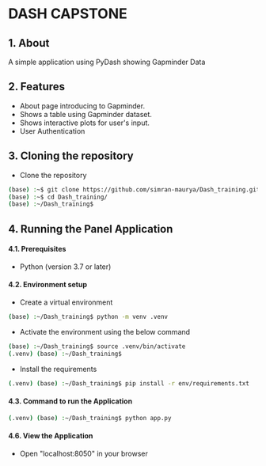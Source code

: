 # DASH CAPSTONE

## 1. About

A simple application using PyDash showing Gapminder Data

## 2. Features

- About page introducing to Gapminder.
- Shows a table using Gapminder dataset.
- Shows interactive plots for user's input.
- User Authentication

## 3. Cloning the repository

- Clone the repository

```bash
(base) :~$ git clone https://github.com/simran-maurya/Dash_training.git
(base) :~$ cd Dash_training/
(base) :~/Dash_training$
```

## 4. Running the Panel Application

#### 4.1. Prerequisites

- Python (version 3.7 or later)

#### 4.2. Environment setup

- Create a virtual environment

```bash
(base) :~/Dash_training$ python -m venv .venv
```

- Activate the environment using the below command

```bash
(base) :~/Dash_training$ source .venv/bin/activate
(.venv) (base) :~/Dash_training$
```

- Install the requirements

```bash
(.venv) (base) :~/Dash_training$ pip install -r env/requirements.txt
```

#### 4.3. Command to run the Application

```bash
(.venv) (base) :~/Dash_training$ python app.py
```

#### 4.6. View the Application

- Open "localhost:8050" in your browser
